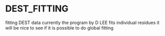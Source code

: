 # DEST_FITTING
fitting DEST data 
currently the program by D LEE fits individual residues
it will be nice to see if it is possible to do global fitting
